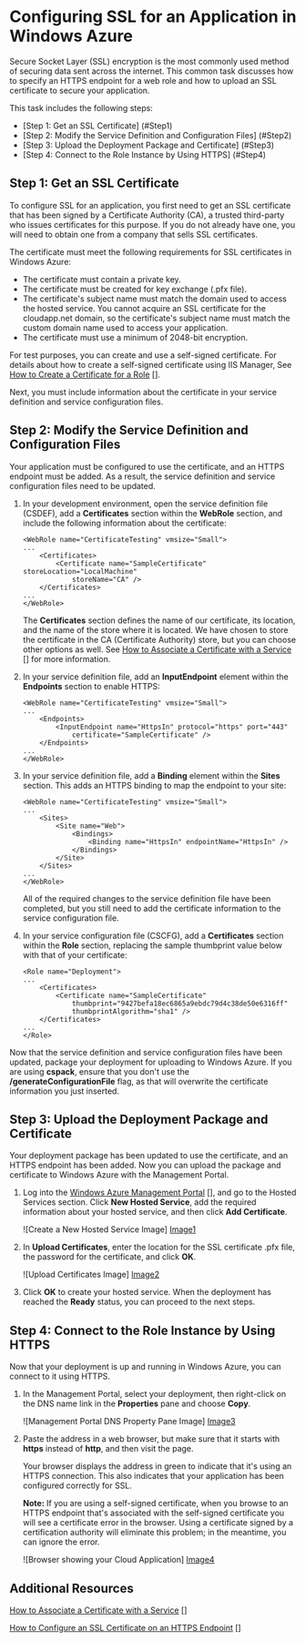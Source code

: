 <properties pageTitle="common" title="common" description="common" />

# Configuring SSL for an Application in Windows Azure

Secure Socket Layer (SSL) encryption is the most commonly used method of securing data sent across the internet. This common task discusses how to specify an HTTPS endpoint for a web role and how to upload an SSL certificate to secure your application.

This task includes the following steps:

* [Step 1: Get an SSL Certificate] (#Step1)
* [Step 2: Modify the Service Definition and Configuration Files] (#Step2)
* [Step 3: Upload the Deployment Package and Certificate] (#Step3)
* [Step 4: Connect to the Role Instance by Using HTTPS] (#Step4)

<h2><a id="Step1"></a>Step 1: Get an SSL Certificate</h2>

To configure SSL for an application, you first need to get an SSL certificate that has been signed by a Certificate Authority (CA), a trusted third-party who issues certificates for this purpose. If you do not already have one, you will need to obtain one from a company that sells SSL certificates.

The certificate must meet the following requirements for SSL certificates in Windows Azure:

* The certificate must contain a private key.
* The certificate must be created for key exchange (.pfx file).
* The certificate's subject name must match the domain used to access the hosted service. You cannot acquire an SSL certificate for the cloudapp.net domain, so the certificate's subject name must match the custom domain name used to access your application.
* The certificate must use a minimum of 2048-bit encryption.

For test purposes, you can create and use a self-signed certificate. For details about how to create a self-signed certificate using IIS Manager, See [How to Create a Certificate for a Role] [].

Next, you must include information about the certificate in your service definition and service configuration files.

<h2><a id="Step2"></a>Step 2: Modify the Service Definition and Configuration Files</h2>

Your application must be configured to use the certificate, and an HTTPS endpoint must be added. As a result, the service definition and service configuration files need to be updated.

1.	In your development environment, open the service definition file (CSDEF), add a **Certificates** section within the **WebRole** section, and include the following information about the certificate:
	
		<WebRole name="CertificateTesting" vmsize="Small">
		...
		    <Certificates>
		        <Certificate name="SampleCertificate" storeLocation="LocalMachine" 
		            storeName="CA" />
		    </Certificates>
		...
		</WebRole>
	
	The **Certificates** section defines the name of our certificate, its location, and the name of the store where it is located. We have chosen to store the certificate in the CA (Certificate Authority) store, but you can choose other options as well. See [How to Associate a Certificate with a Service] [] for more information.

2.	In your service definition file, add an **InputEndpoint** element within the **Endpoints** section to enable HTTPS:
	
		<WebRole name="CertificateTesting" vmsize="Small">
		...
		    <Endpoints>
		        <InputEndpoint name="HttpsIn" protocol="https" port="443" 
		            certificate="SampleCertificate" />
		    </Endpoints>
		...
		</WebRole>

3.	In your service definition file, add a **Binding** element within the **Sites** section. This adds an HTTPS binding to map the endpoint to your site:
	
		<WebRole name="CertificateTesting" vmsize="Small">
		...
		    <Sites>
		        <Site name="Web">
		            <Bindings>
		                <Binding name="HttpsIn" endpointName="HttpsIn" />
		            </Bindings>
		        </Site>
		    </Sites>
		...
		</WebRole>
	
	All of the required changes to the service definition file have been completed, but you still need to add the certificate information to the service configuration file.

4.	In your service configuration file (CSCFG), add a **Certificates** section within the **Role** section, replacing the sample thumbprint value below with that of your certificate:
	
		<Role name="Deployment">
		...
		    <Certificates>
		        <Certificate name="SampleCertificate" 
		            thumbprint="9427befa18ec6865a9ebdc79d4c38de50e6316ff" 
		            thumbprintAlgorithm="sha1" />
		    </Certificates>
		...
		</Role>

Now that the service definition and service configuration files have been updated, package your deployment for uploading to Windows Azure. If you are using **cspack**, ensure that you don't use the **/generateConfigurationFile** flag, as that will overwrite the certificate information you just inserted.

<h2><a id="Step3"></a>Step 3: Upload the Deployment Package and Certificate</h2>

Your deployment package has been updated to use the certificate, and an HTTPS endpoint has been added. Now you can upload the package and certificate to Windows Azure with the Management Portal.

1.	Log into the [Windows Azure Management Portal] [], and go to the Hosted Services section. Click **New Hosted Service**, add the required information about your hosted service, and then click **Add Certificate**.
	
	![Create a New Hosted Service Image] [Image1]

2.	In **Upload Certificates**, enter the location for the SSL certificate .pfx file, the password for the certificate, and click **OK**.
	
	![Upload Certificates Image] [Image2]

3.	Click **OK** to create your hosted service. When the deployment has reached the **Ready** status, you can proceed to the next steps.

<h2><a id="Step4"></a>Step 4: Connect to the Role Instance by Using HTTPS</h2>

Now that your deployment is up and running in Windows Azure, you can connect to it using HTTPS.

1.	In the Management Portal, select your deployment, then right-click on the DNS name link in the **Properties** pane and choose **Copy**.
	
	![Management Portal DNS Property Pane Image] [Image3]

2.	Paste the address in a web browser, but make sure that it starts with **https** instead of **http**, and then visit the page.

	Your browser displays the address in green to indicate that it's using an HTTPS connection. This also indicates that your application has been configured correctly for SSL.

	**Note:** If you are using a self-signed certificate, when you browse to an HTTPS endpoint that's associated with the self-signed certificate you will see a certificate error in the browser. Using a certificate signed by a certification authority will eliminate this problem; in the meantime, you can ignore the error.

	![Browser showing your Cloud Application] [Image4]

## Additional Resources

[How to Associate a Certificate with a Service] []

[How to Configure an SSL Certificate on an HTTPS Endpoint] []



[How to Associate a Certificate with a Service]: http://msdn.microsoft.com/en-us/library/windowsazure/gg465718.aspx
[How to Create a Certificate for a Role]: http://msdn.microsoft.com/en-us/library/windowsazure/gg432987.aspx
[Windows Azure Management Portal]: http://windows.azure.com/
[How to Configure an SSL Certificate on an HTTPS Endpoint]: http://msdn.microsoft.com/en-us/library/windowsazure/ff795779.aspx

[Image1]: media/common-task-ssl-01.png
[Image2]: media/common-task-ssl-02.png
[Image3]: media/common-task-ssl-03.png
[Image4]: media/common-task-ssl-04.png

